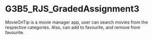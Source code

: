 # G3B5_RJS_GradedAssignment3
MovieOnTip is a movie manager app, user can search movies from the respective categories. Also, can add to favourite, and remove from favourite. 
